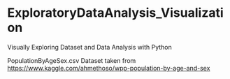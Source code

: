 # ExploratoryDataAnalysis_Visualization
Visually Exploring Dataset and Data Analysis with Python

PopulationByAgeSex.csv
Dataset taken from https://www.kaggle.com/ahmethoso/wpp-population-by-age-and-sex






